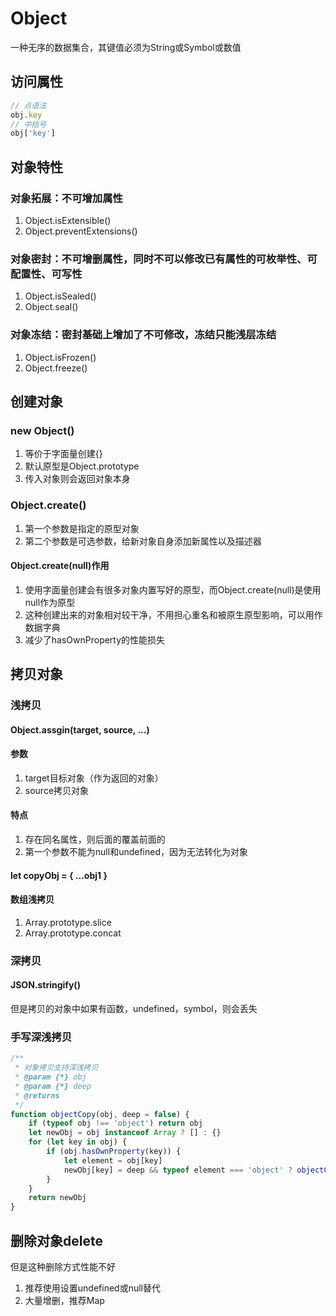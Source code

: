 # Object

一种无序的数据集合，其键值必须为String或Symbol或数值

## 访问属性

```js
// 点语法
obj.key
// 中括号
obj['key']
```

## 对象特性

### 对象拓展：不可增加属性

1. Object.isExtensible()
2. Object.preventExtensions()

### 对象密封：不可增删属性，同时不可以修改已有属性的可枚举性、可配置性、可写性

1. Object.isSealed()
2. Object.seal()

### 对象冻结：密封基础上增加了不可修改，冻结只能浅层冻结

1. Object.isFrozen()
2. Object.freeze()

## 创建对象

### new Object()

1. 等价于字面量创建{}
2. 默认原型是Object.prototype
3. 传入对象则会返回对象本身

### Object.create()

1. 第一个参数是指定的原型对象
2. 第二个参数是可选参数，给新对象自身添加新属性以及描述器

#### Object.create(null)作用

1. 使用字面量创建会有很多对象内置写好的原型，而Object.create(null)是使用null作为原型
2. 这种创建出来的对象相对较干净，不用担心重名和被原生原型影响，可以用作数据字典
3. 减少了hasOwnProperty的性能损失

## 拷贝对象

### 浅拷贝

#### Object.assgin(target, source, ...)

#### 参数

1. target目标对象（作为返回的对象）
2. source拷贝对象

#### 特点

1. 存在同名属性，则后面的覆盖前面的
2. 第一个参数不能为null和undefined，因为无法转化为对象

#### let copyObj = { ...obj1 }

#### 数组浅拷贝

1. Array.prototype.slice
2. Array.prototype.concat

### 深拷贝

####  JSON.stringify()

但是拷贝的对象中如果有函数，undefined，symbol，则会丢失

### 手写深浅拷贝

```js
/**
 * 对象拷贝支持深浅拷贝
 * @param {*} obj 
 * @param {*} deep 
 * @returns 
 */
function objectCopy(obj, deep = false) {
    if (typeof obj !== 'object') return obj
    let newObj = obj instanceof Array ? [] : {}
    for (let key in obj) {
        if (obj.hasOwnProperty(key)) {
            let element = obj[key]
            newObj[key] = deep && typeof element === 'object' ? objectCopy(element, deep) : element
        }
    }
    return newObj
}
```

## 删除对象delete

但是这种删除方式性能不好
1. 推荐使用设置undefined或null替代
2. 大量增删，推荐Map

